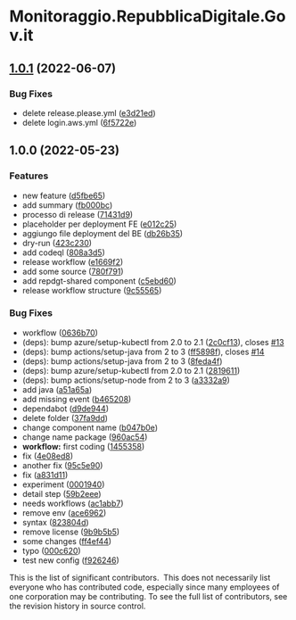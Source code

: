 # Monitoraggio.RepubblicaDigitale.Gov.it

## [1.0.1](https://github.com/MattMod/Piattaforma-Digitale-Pre-Alpha/compare/1.0.0...1.0.1) (2022-06-07)


### Bug Fixes

* delete release.please.yml ([e3d21ed](https://github.com/MattMod/Piattaforma-Digitale-Pre-Alpha/commit/e3d21ed441e00699c49268091bcc5f46a162e6c6))
* delete login.aws.yml ([6f5722e](https://github.com/MattMod/Piattaforma-Digitale-Pre-Alpha/commit/6f5722e82d5bd6ab940a7f0842cf395700cfad8f))

## 1.0.0 (2022-05-23)


### Features

* new feature ([d5fbe65](https://github.com/MattMod/Piattaforma-Digitale-Pre-Alpha/commit/d5fbe65686c468766311adb1a3475e5cf5763273))
* add summary ([fb000bc](https://github.com/MattMod/Piattaforma-Digitale-Pre-Alpha/commit/fb000bc97fffa0ae522f38ec0753364a3bc0fbe1))
* processo di release ([71431d9](https://github.com/MattMod/Piattaforma-Digitale-Pre-Alpha/commit/71431d995c7ae8a0438bb16f2ac85196e40bd3b1))
* placeholder per deployment FE ([e012c25](https://github.com/MattMod/Piattaforma-Digitale-Pre-Alpha/commit/e012c250d329061d353528ca4c577efec1757a90))
* aggiungo file deployment del BE ([db26b35](https://github.com/MattMod/Piattaforma-Digitale-Pre-Alpha/commit/db26b35a8df107a7cdf4a04c726d9affae94176c))
* dry-run ([423c230](https://github.com/MattMod/Piattaforma-Digitale-Pre-Alpha/commit/423c2305ddfe0f84651d573f740d3c0c27180134))
* add codeql ([808a3d5](https://github.com/MattMod/Piattaforma-Digitale-Pre-Alpha/commit/808a3d594107768bc132773eb8c8f54fe6ca7489))
* release workflow ([e1669f2](https://github.com/MattMod/Piattaforma-Digitale-Pre-Alpha/commit/e1669f2e1aa197d185ac55537ad4a082c8fe0178))
* add some source ([780f791](https://github.com/MattMod/Piattaforma-Digitale-Pre-Alpha/commit/780f791a7114e7b6c33656d56d5dcd780a4869be))
* add repdgt-shared component ([c5ebd60](https://github.com/MattMod/Piattaforma-Digitale-Pre-Alpha/commit/c5ebd604c197429364fa76bc5ab8bb962e3d631b))
* release workflow structure ([9c55565](https://github.com/MattMod/Piattaforma-Digitale-Pre-Alpha/commit/9c55565e713f846bc6d62c42349f025757a0214f))


### Bug Fixes

* workflow ([0636b70](https://github.com/MattMod/Piattaforma-Digitale-Pre-Alpha/commit/0636b7069a29eee9a47a22593b8af38ef1ee32f8))
* (deps): bump azure/setup-kubectl from 2.0 to 2.1 ([2c0cf13](https://github.com/MattMod/Piattaforma-Digitale-Pre-Alpha/commit/2c0cf133d8da1186f5bd2176e0196b7471f712d4)), closes [#13](https://github.com/MattMod/Piattaforma-Digitale-Pre-Alpha/issues/13)
* (deps): bump actions/setup-java from 2 to 3 ([ff5898f](https://github.com/MattMod/Piattaforma-Digitale-Pre-Alpha/commit/ff5898fb512bf85e09debc3a9044061566dbee82)), closes [#14](https://github.com/MattMod/Piattaforma-Digitale-Pre-Alpha/issues/14)
* (deps): bump actions/setup-java from 2 to 3 ([8feda4f](https://github.com/MattMod/Piattaforma-Digitale-Pre-Alpha/commit/8feda4fcb09285800a0373c55bc8361cb0b29160))
* (deps): bump azure/setup-kubectl from 2.0 to 2.1 ([2819611](https://github.com/MattMod/Piattaforma-Digitale-Pre-Alpha/commit/2819611b7d2beb9adbccae3585a88dc5757a593c))
* (deps): bump actions/setup-node from 2 to 3 ([a3332a9](https://github.com/MattMod/Piattaforma-Digitale-Pre-Alpha/commit/a3332a99c344348563f24117bcd126026e942511))
* add java ([a51a65a](https://github.com/MattMod/Piattaforma-Digitale-Pre-Alpha/commit/a51a65a614f4ec2ee1d6f3e88397de0005d0b7a7))
* add missing event ([b465208](https://github.com/MattMod/Piattaforma-Digitale-Pre-Alpha/commit/b465208ec030226da4f288955f6943697373c58d))
* dependabot ([d9de944](https://github.com/MattMod/Piattaforma-Digitale-Pre-Alpha/commit/d9de9446e0d5d1ff64da6d72c671bc75c07fccba))
* delete folder ([37fa9dd](https://github.com/MattMod/Piattaforma-Digitale-Pre-Alpha/commit/37fa9ddc07195c9732c195009fbac114adfdbb55))
* change component name ([b047b0e](https://github.com/MattMod/Piattaforma-Digitale-Pre-Alpha/commit/b047b0ed52a6412c28e3a7658c7f05f81033b6a6))
* change name package ([960ac54](https://github.com/MattMod/Piattaforma-Digitale-Pre-Alpha/commit/960ac5419c2689b07fdf5c675d738456189bed04))
* **workflow:** first coding ([1455358](https://github.com/MattMod/Piattaforma-Digitale-Pre-Alpha/commit/1455358b6979eebe15f57e7d5dc6e753bc10a020))
* fix ([4e08ed8](https://github.com/MattMod/Piattaforma-Digitale-Pre-Alpha/commit/4e08ed8a9ca09192e948e9f38e1f9974669ec790))
* another fix ([95c5e90](https://github.com/MattMod/Piattaforma-Digitale-Pre-Alpha/commit/95c5e9042796a7d4fd35f86074f1e520f0f1b8a4))
* fix ([a831d11](https://github.com/MattMod/Piattaforma-Digitale-Pre-Alpha/commit/a831d11eb38d77ae53a31797f983341ea85c864e))
* experiment ([0001940](https://github.com/MattMod/Piattaforma-Digitale-Pre-Alpha/commit/00019401e17a38458a1a3f43b6ecb5ecb11684a3))
* detail step ([59b2eee](https://github.com/MattMod/Piattaforma-Digitale-Pre-Alpha/commit/59b2eee28a6efbd55b47dda002144b9760cbaf03))
* needs workflows ([ac1abb7](https://github.com/MattMod/Piattaforma-Digitale-Pre-Alpha/commit/ac1abb7298a2829394d85bc9189be554b815987d))
* remove env ([ace6962](https://github.com/MattMod/Piattaforma-Digitale-Pre-Alpha/commit/ace6962b2e54cfd84818c16b0b9d5c850a984601))
* syntax ([823804d](https://github.com/MattMod/Piattaforma-Digitale-Pre-Alpha/commit/823804d44680e63d84ad27b3f524614e26fe3aa7))
* remove license ([9b9b5b5](https://github.com/MattMod/Piattaforma-Digitale-Pre-Alpha/commit/9b9b5b5d93825de2c2bff42d22e77b6cc0bce7f8))
* some changes ([ff4ef44](https://github.com/MattMod/Piattaforma-Digitale-Pre-Alpha/commit/ff4ef44745f5f2b3ecaf29895c7c5659badb4d4e))
* typo ([000c620](https://github.com/MattMod/Piattaforma-Digitale-Pre-Alpha/commit/000c6209ee431f554c3707dc435e5f05adc76956))
* test new config ([f926246](https://github.com/MattMod/Piattaforma-Digitale-Pre-Alpha/commit/f9262462f98fbd6253531c4eedad63489e026efa))

This is the list of significant contributors.
​
This does not necessarily list everyone who has contributed code,
especially since many employees of one corporation may be contributing.
To see the full list of contributors, see the revision history in
source control.
​
